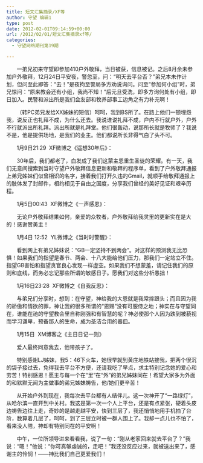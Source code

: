 ```yaml
---
title: 短文汇集摘录/XF等
author: 守望 编辑1
type: post
date: 2012-02-01T09:14:59+00:00
url: /2012/02/01/短文汇集摘录xf等/
categories:
  - 守望网络期刊第19期

---
```

       一弟兄初来守望即参加410户外敬拜，当日被获，信息被记。之后8月余未参加户外敬拜，12月24日平安夜，警忽至，问：“明天去平台否？”弟兄本未作计划，但问至此即答：“去！”是夜拘至警局多方劝说询问。问至“参加何小组”时，弟兄惊问：“原来教会还有小组，我尚不知！”后元旦受洗，即多方询何处有小组，即日加入。民警和派出所是我们会友部和牧养部事工边角之有力补充啊！<!--more-->

       （转PC弟兄发给XX姊妹的短信）呵呵，我到BS所了。在路上他们一顿埋怨我，说反正也礼拜不成，为什么还去。我说谁说礼拜不成，户内不行就户外，户外不行就派出所礼拜。派出所就是礼拜堂。他们很轰动，说那所长就是牧师了？我说不是，他是提供场地，是我们的业主。他们都说所长非得气白了头不可。

<p align="left">
         1月9日21:29  XF微博之《遥想30年后》：
</p>

<p align="left">
         30年后，我们都老了，白发成了我们这蒙主恩重生圣徒的荣耀。有一天，我们无意间搜索到当时守望户外敬拜信息更新和敬拜的程序单，看到了户外敬拜通报上弟兄姊妹们似曾相识的名字，接着我们打开久违的Gmail，就顺手给敬拜通报上的肢体发了封邮件，相约相见于自由之国度，分享我们曾经的美好见证和艰辛历程。
</p>

<p align="left">
         1月5日00:43  XF微博之《一声感恩》：
</p>

<p align="left">
         无论户外敬拜结果如何，亲爱的众牧者，户外敬拜给我灵里的更新实在是大的！感谢赞美主！
</p>

<p align="left">
         1月4日 12:52  YL微博之《当时时警醒》：
</p>

<p align="left">
         看到网上有弟兄姊妹说：“GB一定坚持不到两会”。对这样的预测我无比恐惧！如果我们的指望是春节、两会、十八大能给他们压力，那我们一定站立不住。指望GB害怕和指望贪官良心发现一样虚空。如果我们不想蒙羞，请记住我们的原则和底线，而务必忘记那些所谓的敏感日子。愿我们对这些分析愚拙！
</p>

<p align="left">
         1月16日23:28  XF微博之《自我反思》：
</p>

<p align="left">
         与弟兄们分享时，想到：在守望，神给我的大恩就是我常摔跟头；而且因为我的骄傲和情欲的罪，神让我的很多所谓的“恩赐”没有可服侍之地；神实在与守望同在，谁能在祂的守望教会里自称刚强和有智慧的呢？神必使那个人因为跌到被藐视而学习谦卑，预备那人的生命，成为圣洁合用的器皿。
</p>

<p align="left">
         1月15日  XM博客之《主日日记一则》
</p>

<p align="left">
         爱人最终同意我去，他带孩子了。
</p>

<p align="left">
         特别感谢LJ姊妹，我5：46下火车，她很早就到黄庄地铁站接我，把两个很沉的袋子接过去，免得我去平台不方便，还请我吃了早点，求主特别记念她的爱心和劳苦！特别感恩！愿主与每一个在“里”在“外”的弟兄姊妹同在！希望大家多为外面的和默默无闻为主做事的弟兄姊妹祷告，他/她们更辛苦！
</p>

<p align="left">
         从开始户外到现在，我每次去平台都有人结伴儿。这一次神开了“一路绿灯”，从哈尔滨一直开到中关村。我这是第一次一个人上平台，还是有点紧张，硬着头皮边祷告边往上走，奇妙的是越走越平安，快到三层了，我还悄悄地用手机拍了台阶，数算着几层了，呵呵，到了三层立时被一群人围上了。我却一点儿也不怕了，看来没人陪，神却有特别同在的平安啊！
</p>

<p align="left">
         中午，一位所领导进来看看我，说了一句：“刚从老家回来就去平台了？”我说：“嗯！”他说：“你可真够虔诚的，走吧！”我还没反应过来，就被送出来了，感谢主的怜悯！——神比我们自己更爱我们！
</p>

&nbsp;